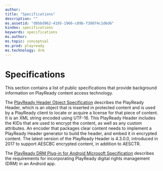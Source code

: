 ```yaml
---
author:
title: "Specifications"
description: ""
ms.assetid: "d8bbd962-4195-1966-c89b-f38074c1d6d6"
kindex: specifications
keywords: specifications
ms.author:
ms.topic: conceptual
ms.prod: playready
ms.technology: drm
---
```



# Specifications


This section contains a list of public specifications that provide background information on PlayReady content access technology.

The [PlayReady Header Object Specification](https://www.microsoft.com/PlayReady/documents/) describes the PlayReady Header, which is an object that is inserted in protected content and is used by a PlayReady client to locate or acquire a license for that piece of content. It is an XML string encoded using UTF-16. This PlayReady Header includes the KIDs that are used to encrypt the content, as well as any custom attributes. An encoder that packages clear content needs to implement a PlayReady Header generator to build the header, and embed it in encrypted content. The latest version of the PlayReady Header is 4.3.0.0, introduced in 2017 to support AESCBC encrypted content, in addition to AESCTR.

The [PlayReady DRM Plug-in for Android Microsoft Specification](PlayReady_DRM_Plugin_for_Android/playreadydrmpluginforandroidspecification.md) describes the requirements for incorporating PlayReady digital rights management (DRM) in an Android app.

